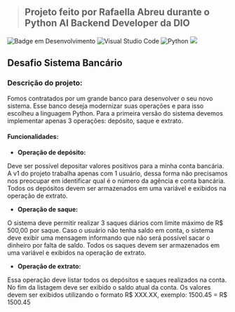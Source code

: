 > ## Projeto feito por Rafaella Abreu durante o Python AI Backend Developer da DIO

![Badge em Desenvolvimento](http://img.shields.io/static/v1?label=STATUS&message=EM%20DESENVOLVIMENTO&color=GREEN&style=for-the-badge)
![Visual Studio Code](https://img.shields.io/badge/Visual%20Studio%20Code-0078d7.svg?style=for-the-badge&logo=visual-studio-code&logoColor=white)
![Python](https://img.shields.io/badge/python-3670A0?style=for-the-badge&logo=python&logoColor=ffdd54)
<img src="http://img.shields.io/static/v1?label=License&message=MIT&color=green&style=for-the-badge"/>

## **Desafio Sistema Bancário**

### Descrição do projeto:

Fomos contratados por um grande banco para desenvolver o seu novo sistema. 
Esse banco deseja modernizar suas operações e para isso escolheu a linguagem Python. 
Para a primeira versão do sistema devemos implementar apenas 3 operações: depósito, saque e extrato.

#### Funcionalidades:

* **Operação de depósito:**

Deve ser possível depositar valores positivos para a minha conta bancária. 
A v1 do projeto trabalha apenas com 1 usuário, dessa forma não precisamos nos preocupar em identificar qual é o número da agência e conta bancária. 
Todos os depósitos devem ser armazenados em uma variável e exibidos na operação de extrato.

* **Operação de saque:**

O sistema deve permitir realizar 3 saques diários com limite máximo de R$ 500,00 por saque. 
Caso o usuário não tenha saldo em conta, o sistema deve exibir uma mensagem informando que não será possível sacar o dinheiro por falta de saldo.
Todos os saques devem ser armazenados em uma variável e exibidos na operação de extrato.

* **Operação de extrato:**

Essa operação deve listar todos os depósitos e saques realizados na conta.
No fim da listagem deve ser exibido o saldo atual da conta.
Os valores devem ser exibidos utilizando o formato R$ XXX.XX, exemplo: 1500.45 = R$ 1500.45


